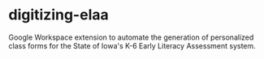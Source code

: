# digitizing-elaa
Google Workspace extension to automate the generation of personalized class forms for the State of Iowa's K-6 Early Literacy Assessment system.
